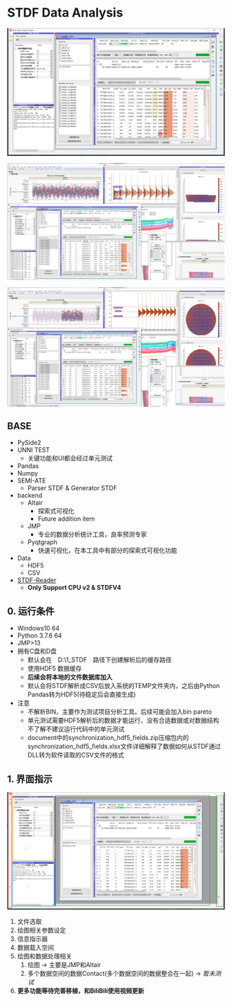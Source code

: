 # STDF Data Analysis

![image-20230101115413016](README.assets/image-20230101115413016.png)

![image-20230101113811271](README.assets/image-20230101113811271.png)

![image-20230101113828274](README.assets/image-20230101113828274.png)

## BASE

* PySide2
* UNNI TEST
  * 关键功能和UI都会经过单元测试
* Pandas
* Numpy
* SEMI-ATE
  * Parser STDF & Generator STDF
* backend
  * Altair
    * 探索式可视化
    * Future addition item
  * JMP
    * 专业的数据分析统计工具，良率预测专家
  * Pyqtgraph
    * 快速可视化，在本工具中有部分的探索式可视化功能
* Data
  * HDF5
  * CSV
* [STDF-Reader](https://github.com/guyanqiu/STDF-Reader)
  * **Only Support CPU v2 & STDFV4**

## 0. 运行条件

* Windows10 64
* Python 3.7.6 64
* JMP>13
* 拥有C盘和D盘
  * 默认会在　D:\1_STDF　路径下创建解析后的缓存路径
  * 使用HDF5 数据缓存
  * **后续会将本地的文件数据库加入**
  * 默认会将STDF解析成CSV后放入系统的TEMP文件夹内，之后由Python Pandas转为HDF5(待稳定后会直接生成)
* 注意
  * 不解析BIN，主要作为测试项目分析工具。后续可能会加入bin pareto
  * 单元测试需要HDF5解析后的数据才能运行，没有合适数据或对数据结构不了解不建议运行代码中的单元测试
  * document中的synchronization_hdf5_fields.zip压缩包内的synchronization_hdf5_fields.xlsx文件详细解释了数据如何从STDF通过DLL转为软件读取的CSV文件的格式

## 1. 界面指示

![image-20230101112510035](README.assets/image-20230101112510035.png)

1. 文件选取
2. 绘图相关参数设定
3. 信息指示器
4. 数据载入空间
5. 绘图和数据处理相关
   1. 绘图 -> 主要是JMP和Altair
   2. 多个数据空间的数据Contact(多个数据空间的数据整合在一起) -> *暂未测试*
6. **更多功能等待完善移植，和BiliBili使用视频更新**